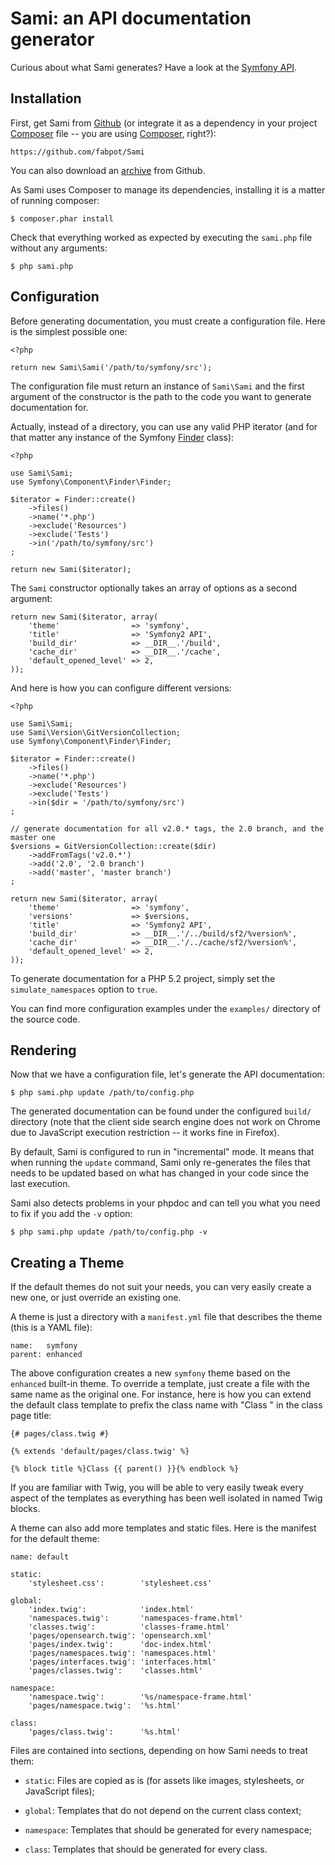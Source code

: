 Sami: an API documentation generator
====================================

Curious about what Sami generates? Have a look at the [Symfony
API](http://api.symfony.com/).

Installation
------------

First, get Sami from [Github](https://github.com/fabpot/Sami) (or integrate it
as a dependency in your project
[Composer](http://packagist.org/packages/sami/sami) file -- you are using
[Composer](http://getcomposer.org/), right?):

    https://github.com/fabpot/Sami

You can also download an [archive](https://github.com/fabpot/Sami/downloads)
from Github.

As Sami uses Composer to manage its dependencies, installing it is a matter of
running composer:

    $ composer.phar install

Check that everything worked as expected by executing the `sami.php` file
without any arguments:

    $ php sami.php

Configuration
-------------

Before generating documentation, you must create a configuration file. Here is
the simplest possible one:

    <?php

    return new Sami\Sami('/path/to/symfony/src');

The configuration file must return an instance of `Sami\Sami` and the first
argument of the constructor is the path to the code you want to generate
documentation for.

Actually, instead of a directory, you can use any valid PHP iterator (and for
that matter any instance of the Symfony
[Finder](http://symfony.com/doc/current/components/finder.html) class):

    <?php

    use Sami\Sami;
    use Symfony\Component\Finder\Finder;

    $iterator = Finder::create()
        ->files()
        ->name('*.php')
        ->exclude('Resources')
        ->exclude('Tests')
        ->in('/path/to/symfony/src')
    ;

    return new Sami($iterator);

The `Sami` constructor optionally takes an array of options as a second
argument:

    return new Sami($iterator, array(
        'theme'                => 'symfony',
        'title'                => 'Symfony2 API',
        'build_dir'            => __DIR__.'/build',
        'cache_dir'            => __DIR__.'/cache',
        'default_opened_level' => 2,
    ));

And here is how you can configure different versions:

    <?php

    use Sami\Sami;
    use Sami\Version\GitVersionCollection;
    use Symfony\Component\Finder\Finder;

    $iterator = Finder::create()
        ->files()
        ->name('*.php')
        ->exclude('Resources')
        ->exclude('Tests')
        ->in($dir = '/path/to/symfony/src')
    ;

    // generate documentation for all v2.0.* tags, the 2.0 branch, and the master one
    $versions = GitVersionCollection::create($dir)
        ->addFromTags('v2.0.*')
        ->add('2.0', '2.0 branch')
        ->add('master', 'master branch')
    ;

    return new Sami($iterator, array(
        'theme'                => 'symfony',
        'versions'             => $versions,
        'title'                => 'Symfony2 API',
        'build_dir'            => __DIR__.'/../build/sf2/%version%',
        'cache_dir'            => __DIR__.'/../cache/sf2/%version%',
        'default_opened_level' => 2,
    ));

To generate documentation for a PHP 5.2 project, simply set the
`simulate_namespaces` option to `true`.

You can find more configuration examples under the `examples/` directory of
the source code.

Rendering
---------

Now that we have a configuration file, let's generate the API documentation:

    $ php sami.php update /path/to/config.php

The generated documentation can be found under the configured `build/`
directory (note that the client side search engine does not work on Chrome due
to JavaScript execution restriction -- it works fine in Firefox).

By default, Sami is configured to run in "incremental" mode. It means that
when running the `update` command, Sami only re-generates the files that needs
to be updated based on what has changed in your code since the last execution.

Sami also detects problems in your phpdoc and can tell you what you need to
fix if you add the `-v` option:

    $ php sami.php update /path/to/config.php -v

Creating a Theme
----------------

If the default themes do not suit your needs, you can very easily create a new
one, or just override an existing one.

A theme is just a directory with a `manifest.yml` file that describes the
theme (this is a YAML file):

    name:   symfony
    parent: enhanced

The above configuration creates a new `symfony` theme based on the `enhanced`
built-in theme. To override a template, just create a file with the same name
as the original one. For instance, here is how you can extend the default
class template to prefix the class name with "Class " in the class page title:

    {# pages/class.twig #}

    {% extends 'default/pages/class.twig' %}

    {% block title %}Class {{ parent() }}{% endblock %}

If you are familiar with Twig, you will be able to very easily tweak every
aspect of the templates as everything has been well isolated in named Twig
blocks.

A theme can also add more templates and static files. Here is the manifest for
the default theme:

    name: default

    static:
        'stylesheet.css':        'stylesheet.css'

    global:
        'index.twig':            'index.html'
        'namespaces.twig':       'namespaces-frame.html'
        'classes.twig':          'classes-frame.html'
        'pages/opensearch.twig': 'opensearch.xml'
        'pages/index.twig':      'doc-index.html'
        'pages/namespaces.twig': 'namespaces.html'
        'pages/interfaces.twig': 'interfaces.html'
        'pages/classes.twig':    'classes.html'

    namespace:
        'namespace.twig':        '%s/namespace-frame.html'
        'pages/namespace.twig':  '%s.html'

    class:
        'pages/class.twig':      '%s.html'

Files are contained into sections, depending on how Sami needs to treat them:

 * `static`: Files are copied as is (for assets like images, stylesheets, or
   JavaScript files);

 * `global`: Templates that do not depend on the current class context;

 * `namespace`: Templates that should be generated for every namespace;

 * `class`: Templates that should be generated for every class.

